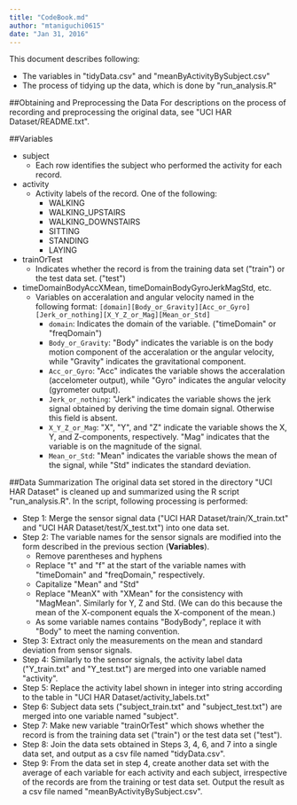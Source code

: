 ```yaml
---
title: "CodeBook.md"
author: "mtaniguchi0615"
date: "Jan 31, 2016"
---
```


This document describes following:

- The variables in "tidyData.csv" and "meanByActivityBySubject.csv"
- The process of tidying up the data, which is done by "run_analysis.R"

##Obtaining and Preprocessing the Data
For descriptions on the process of recording and preprocessing the original data,
see "UCI HAR Dataset/README.txt".


##Variables
* subject
    - Each row identifies the subject who performed the activity for each record.
* activity
    - Activity labels of the record. One of the following:
        + WALKING
        + WALKING_UPSTAIRS
        + WALKING_DOWNSTAIRS
        + SITTING
        + STANDING
        + LAYING
* trainOrTest
    - Indicates whether the record is from the training data set ("train") 
    or the test data set. ("test")
* timeDomainBodyAccXMean, timeDomainBodyGyroJerkMagStd, etc.
    - Variables on acceralation and angular velocity named in the following format:
    `[domain][Body_or_Gravity][Acc_or_Gyro][Jerk_or_nothing][X_Y_Z_or_Mag][Mean_or_Std]`
        + `domain`: Indicates the domain of the variable. ("timeDomain" or "freqDomain")
        + `Body_or_Gravity`: "Body" indicates the variable is on the body motion component of 
          the acceralation or the angular velocity, 
          while "Gravity" indicates the gravitational component.
        + `Acc_or_Gyro`: "Acc" indicates the variable shows the acceralation (accelometer output),
                         while "Gyro" indicates the angular velocity (gyrometer output).
        + `Jerk_or_nothing`: "Jerk" indicates the variable shows the jerk signal obtained by
          deriving the time domain signal. Otherwise this field is absent.
        + `X_Y_Z_or_Mag`: "X", "Y", and "Z" indicate the variable shows the X, Y, and Z-components, 
          respectively. 
          "Mag" indicates that the variable is on the magnitude of the signal.
        + `Mean_or_Std`: "Mean" indicates the variable shows the mean of the signal, 
          while "Std" indicates the standard deviation.

##Data Summarization
The original data set stored in the directory "UCI HAR Dataset" is cleaned up and summarized
using the R script "run_analysis.R".
In the script, following processing is performed:

- Step 1: Merge the sensor signal data ("UCI HAR Dataset/train/X_train.txt" and "UCI HAR Dataset/test/X_test.txt") into one data set.
- Step 2: The variable names for the sensor signals are modified into the form described in the previous section (**Variables**).
    + Remove parentheses and hyphens
    + Replace "t" and "f" at the start of the variable names 
      with "timeDomain" and "freqDomain," respectively.
    + Capitalize "Mean" and "Std"
    + Replace "MeanX" with "XMean" for the consistency with "MagMean". Similarly for Y, Z and Std.
      (We can do this because the mean of the X-component equals the X-component of the mean.)
    + As some variable names contains "BodyBody", replace it with "Body" to meet the naming convention.
- Step 3: Extract only the measurements on the mean and standard deviation from sensor signals.
- Step 4: Similarly to the sensor signals, 
  the activity label data ("Y_train.txt" and "Y_test.txt") are merged into one variable named "activity".
- Step 5: Replace the activity label shown in integer into string according to the table in "UCI HAR Dataset/activity_labels.txt"
- Step 6: Subject data sets ("subject_train.txt" and "subject_test.txt") are merged into one variable named "subject".
- Step 7: Make new variable "trainOrTest" which shows whether 
  the record is from the training data set ("train") or the test data set ("test").
- Step 8: Join the data sets obtained in Steps 3, 4, 6, and 7 into a single data set,
  and output as a csv file named "tidyData.csv".
- Step 9: From the data set in step 4, create another data set 
  with the average of each variable for each activity and each subject,
  irrespective of the records are from the training or test data set.
  Output the result as a csv file named "meanByActivityBySubject.csv".

